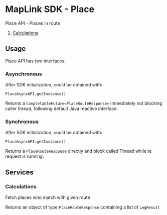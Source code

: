 # MapLink SDK - Place

Place API - Places in route

1. [Calculations](#calculations)

## Usage

Place API has two interfaces:

### Asynchronous

After SDK initialization, could be obtained with:

    PlaceAsyncAPI.getInstance()

Returns a `CompletableFuture<PlaceRouteResponse>` immediately not blocking caller thread, following default Java reactive
interface.

### Synchronous

After SDK initialization, could be obtained with:

    PlaceAsyncAPI.getInstance()

Returns a `PlaceRouteResponse` directly and block called Thread while te request is running.

## Services

### Calculations

Fetch places who match with given route

Returns an object of type `PlaceRouteResponse` containing a list of `LegResult`
